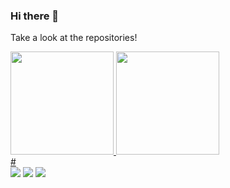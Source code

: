 ### Hi there 👋

Take a look at the repositories!

<!-- [My Linkedin 💼](https://www.linkedin.com/in/reinaldo-porte-peres-943523182/) -->

<div>
  <a align="center" href="https://github.com/reinaldoperes">
  <img height="165em" src="https://github-readme-stats.vercel.app/api?username=reinaldoperes&show_icons=true&include_all_commits=true&count_private=true&hide_border=false&theme=tokyonight"/>
  <img height="165em" src="https://github-readme-stats.vercel.app/api/top-langs/?username=Lukones&layout=compact&custom_title=Most used languages&langs_count=10&include_all_commits=true&hide_progress=true&hide_border=false&theme=tokyonight"/>

</div>
# 
<div> 
  <a href="https://instagram.com/reinaldoperes" target="_blank"><img src="https://img.shields.io/badge/-Instagram-%23E4405F?style=for-the-badge&logo=instagram&logoColor=white" target="_blank"></a>
  <a href = "mailto:rporteperes@gmail.com"><img src="https://img.shields.io/badge/-Gmail-%23333?style=for-the-badge&logo=gmail&logoColor=white" target="_blank"></a>
  <a href="https://www.linkedin.com/in/reinaldo-porte-peres-943523182" target="_blank"><img src="https://img.shields.io/badge/-LinkedIn-%230077B5?style=for-the-badge&logo=linkedin&logoColor=white" target="_blank"></a>
</div>


<!--
**reinaldoperes/reinaldoperes** is a ✨ _special_ ✨ repository because its `README.md` (this file) appears on your GitHub profile.

Here are some ideas to get you started:

- 🔭 I’m currently working on ...
- 🌱 I’m currently learning ...
- 👯 I’m looking to collaborate on ...
- 🤔 I’m looking for help with ...
- 💬 Ask me about ...
- 📫 How to reach me: ...
- 😄 Pronouns: ...
- ⚡ Fun fact: ...
-->

